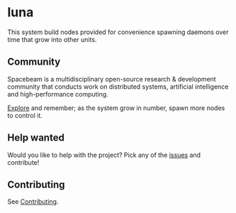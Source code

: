 # luna
This system build nodes provided for convenience spawning daemons over time that grow into other units.

## Community
Spacebeam is a multidisciplinary open-source research & development community that conducts work on
distributed systems, artificial intelligence and high-performance computing.

[Explore](https://spacebeam.org) and remember; as the system grow in number, spawn more nodes to control it.

## Help wanted
Would you like to help with the project? Pick any of the [issues](https://github.com/spacebeam/luna/issues) and contribute!

## Contributing
See [Contributing](CONTRIBUTING.md).
